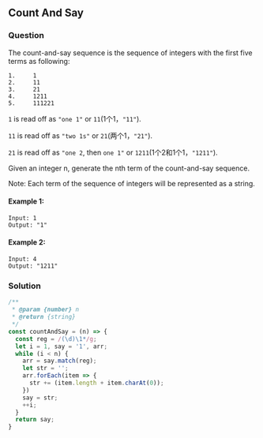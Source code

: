 ## Count And Say

### Question

The count-and-say sequence is the sequence of integers with the first five terms as following:

```shell
1.     1
2.     11
3.     21
4.     1211
5.     111221
```

`1` is read off as `"one 1"` or `11`(1个1，`"11"`).

`11` is read off as `"two 1s"` or `21`(两个1，`"21"`).

`21` is read off as `"one 2`, then `one 1"` or `1211`(1个2和1个1，`"1211"`).

Given an integer n, generate the nth term of the count-and-say sequence.

Note: Each term of the sequence of integers will be represented as a string.
#### Example 1:

```shell
Input: 1
Output: "1"
```
#### Example 2:

```shell
Input: 4
Output: "1211"
```

### Solution
```javascript
/**
 * @param {number} n
 * @return {string}
 */
const countAndSay = (n) => {
  const reg = /(\d)\1*/g;
  let i = 1, say = '1', arr;
  while (i < n) {
    arr = say.match(reg);
    let str = '';
    arr.forEach(item => {
      str += (item.length + item.charAt(0));
    })
    say = str;
    ++i;
  }
  return say;
}
```
